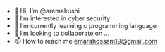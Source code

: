 - 👋 Hi, I’m @aremakushi
- 👀 I’m interested in cyber security
- 🌱 I’m currently learning c programming language
- 💞️ I’m looking to collaborate on ...
- 📫 How to reach me emarahossam19@gmail.com
<!---
aremakushi/aremakushi is a ✨ special ✨ repository because its `README.md` (this file) appears on your GitHub profile.
You can click the Preview link to take a look at your changes.
--->
